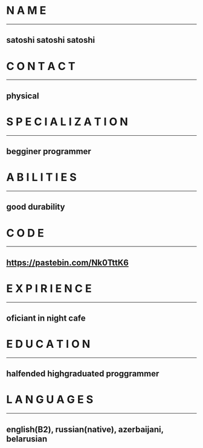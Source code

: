 # N A M E
***
## satoshi satoshi satoshi
#
# C O N T A C T
***
## physical
##
# S P E C I A L I Z A T I O N
***
## begginer programmer
##
# A B I L I T I E S
***
## good durability
##
# C O D E
***
## https://pastebin.com/Nk0TttK6
##
# E X P I R I E N C E
***
## oficiant in night cafe
##
# E D U C A T I O N
***
## halfended highgraduated proggrammer
##
# L A N G U A G E S
***
## english(B2), russian(native), azerbaijani, belarusian
